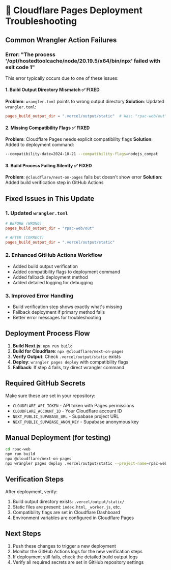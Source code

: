 # 🚨 Cloudflare Pages Deployment Troubleshooting

## Common Wrangler Action Failures

### Error: "The process '/opt/hostedtoolcache/node/20.19.5/x64/bin/npx' failed with exit code 1"

This error typically occurs due to one of these issues:

#### 1. **Build Output Directory Mismatch** ✅ FIXED
**Problem**: `wrangler.toml` points to wrong output directory
**Solution**: Updated `wrangler.toml`:
```toml
pages_build_output_dir = ".vercel/output/static"  # Was: "rpac-web/out"
```

#### 2. **Missing Compatibility Flags** ✅ FIXED
**Problem**: Cloudflare Pages needs explicit compatibility flags
**Solution**: Added to deployment command:
```bash
--compatibility-date=2024-10-21 --compatibility-flags=nodejs_compat
```

#### 3. **Build Process Failing Silently** ✅ FIXED
**Problem**: `@cloudflare/next-on-pages` fails but doesn't show error
**Solution**: Added build verification step in GitHub Actions

## Fixed Issues in This Update

### 1. Updated `wrangler.toml`
```toml
# BEFORE (WRONG)
pages_build_output_dir = "rpac-web/out"

# AFTER (CORRECT)
pages_build_output_dir = ".vercel/output/static"
```

### 2. Enhanced GitHub Actions Workflow
- Added build output verification
- Added compatibility flags to deployment command
- Added fallback deployment method
- Added detailed logging for debugging

### 3. Improved Error Handling
- Build verification step shows exactly what's missing
- Fallback deployment if primary method fails
- Better error messages for troubleshooting

## Deployment Process Flow

1. **Build Next.js**: `npm run build`
2. **Build for Cloudflare**: `npx @cloudflare/next-on-pages`
3. **Verify Output**: Check `.vercel/output/static` exists
4. **Deploy**: `wrangler pages deploy` with compatibility flags
5. **Fallback**: If step 4 fails, try direct wrangler command

## Required GitHub Secrets

Make sure these are set in your repository:
- `CLOUDFLARE_API_TOKEN` - API token with Pages permissions
- `CLOUDFLARE_ACCOUNT_ID` - Your Cloudflare account ID
- `NEXT_PUBLIC_SUPABASE_URL` - Supabase project URL
- `NEXT_PUBLIC_SUPABASE_ANON_KEY` - Supabase anonymous key

## Manual Deployment (for testing)

```bash
cd rpac-web
npm run build
npx @cloudflare/next-on-pages
npx wrangler pages deploy .vercel/output/static --project-name=rpac-web --compatibility-date=2024-10-21 --compatibility-flags=nodejs_compat
```

## Verification Steps

After deployment, verify:
1. Build output directory exists: `.vercel/output/static/`
2. Static files are present: `index.html`, `_worker.js`, etc.
3. Compatibility flags are set in Cloudflare Dashboard
4. Environment variables are configured in Cloudflare Pages

## Next Steps

1. Push these changes to trigger a new deployment
2. Monitor the GitHub Actions logs for the new verification steps
3. If deployment still fails, check the detailed build output logs
4. Verify all required secrets are set in GitHub repository settings
